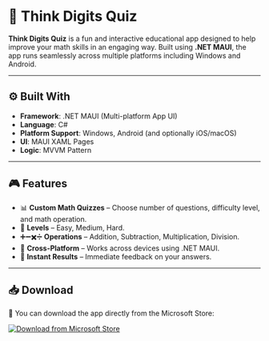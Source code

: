 # 🧠 Think Digits Quiz

**Think Digits Quiz** is a fun and interactive educational app designed to help improve your math skills in an engaging way. Built using **.NET MAUI**, the app runs seamlessly across multiple platforms including Windows and Android.

---

## ⚙️ Built With

- **Framework**: .NET MAUI (Multi-platform App UI)
- **Language**: C#
- **Platform Support**: Windows, Android (and optionally iOS/macOS)
- **UI**: MAUI XAML Pages
- **Logic**: MVVM Pattern 

---

## 🎮 Features

- 📊 **Custom Math Quizzes** – Choose number of questions, difficulty level, and math operation.
- 🎯 **Levels** – Easy, Medium, Hard.
- ➕➖✖️➗ **Operations** – Addition, Subtraction, Multiplication, Division.
- 🚀 **Cross-Platform** – Works across devices using .NET MAUI.
- 🔔 **Instant Results** – Immediate feedback on your answers.

---

## 📥 Download

📌 You can download the app directly from the Microsoft Store:

[![Download from Microsoft Store](https://img.shields.io/badge/Microsoft%20Store-Download-blue?logo=microsoft)](https://apps.microsoft.com/store/detail/9P4L4W4DXT3R?cid=DevShareMCLPCS)

